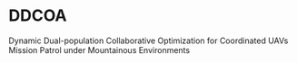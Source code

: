 # DDCOA
Dynamic Dual-population Collaborative Optimization for Coordinated UAVs Mission Patrol under Mountainous Environments
